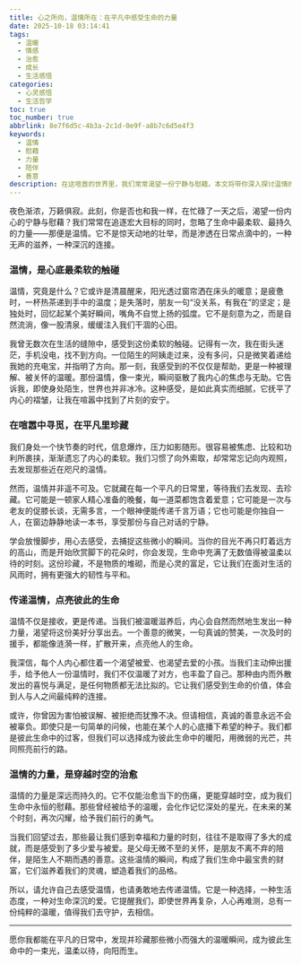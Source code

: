 ```yaml
---
title: 心之所向，温情所在：在平凡中感受生命的力量
date: 2025-10-18 03:14:41
tags:
  - 温暖
  - 情感
  - 治愈
  - 成长
  - 生活感悟
categories:
  - 心灵感悟
  - 生活哲学
toc: true
toc_number: true
abbrlink: 8e7f6d5c-4b3a-2c1d-0e9f-a8b7c6d5e4f3
keywords:
  - 温情
  - 慰藉
  - 力量
  - 陪伴
  - 善意
description: 在这喧嚣的世界里，我们常常渴望一份宁静与慰藉。本文将带你深入探讨温情的真谛，它如何滋养我们的心灵，又如何通过我们传递给他人。愿我们都能在平凡的日常中，发现并珍藏那些微小而强大的温暖瞬间，成为彼此生命中的一束光。
---
```


夜色渐浓，万籁俱寂。此刻，你是否也和我一样，在忙碌了一天之后，渴望一份内心的宁静与慰藉？我们常常在追逐宏大目标的同时，忽略了生命中最柔软、最持久的力量——那便是温情。它不是惊天动地的壮举，而是渗透在日常点滴中的，一种无声的滋养，一种深沉的连接。

### 温情，是心底最柔软的触碰

温情，究竟是什么？它或许是清晨醒来，阳光透过窗帘洒在床头的暖意；是疲惫时，一杯热茶递到手中的温度；是失落时，朋友一句“没关系，有我在”的坚定；是独处时，回忆起某个美好瞬间，嘴角不自觉上扬的弧度。它不是刻意为之，而是自然流淌，像一股清泉，缓缓注入我们干涸的心田。

我曾无数次在生活的缝隙中，感受到这份柔软的触碰。记得有一次，我在街头迷茫，手机没电，找不到方向。一位陌生的阿姨走过来，没有多问，只是微笑着递给我她的充电宝，并指明了方向。那一刻，我感受到的不仅仅是帮助，更是一种被理解、被关怀的温暖。那份温情，像一束光，瞬间驱散了我内心的焦虑与无助。它告诉我，即使身处陌生，世界也并非冰冷。这种感受，是如此真实而细腻，它抚平了内心的褶皱，让我在喧嚣中找到了片刻的安宁。

### 在喧嚣中寻觅，在平凡里珍藏

我们身处一个快节奏的时代，信息爆炸，压力如影随形。很容易被焦虑、比较和功利所裹挟，渐渐遗忘了内心的柔软。我们习惯了向外索取，却常常忘记向内观照，去发现那些近在咫尺的温情。

然而，温情并非遥不可及。它就藏在每一个平凡的日常里，等待我们去发现、去珍藏。它可能是一顿家人精心准备的晚餐，每一道菜都饱含着爱意；它可能是一次与老友的促膝长谈，无需多言，一个眼神便能传递千言万语；它也可能是你独自一人，在窗边静静地读一本书，享受那份与自己对话的宁静。

学会放慢脚步，用心去感受，去捕捉这些微小的瞬间。当你的目光不再只盯着远方的高山，而是开始欣赏脚下的花朵时，你会发现，生命中充满了无数值得被温柔以待的时刻。这份珍藏，不是物质的堆砌，而是心灵的富足，它让我们在面对生活的风雨时，拥有更强大的韧性与平和。

### 传递温情，点亮彼此的生命

温情不仅是接收，更是传递。当我们被温暖滋养后，内心会自然而然地生发出一种力量，渴望将这份美好分享出去。一个善意的微笑，一句真诚的赞美，一次及时的援手，都能像涟漪一样，扩散开来，点亮他人的生命。

我深信，每个人内心都住着一个渴望被爱、也渴望去爱的小孩。当我们主动伸出援手，给予他人一份温情时，我们不仅温暖了对方，也丰盈了自己。那种由内而外散发出的喜悦与满足，是任何物质都无法比拟的。它让我们感受到生命的价值，体会到人与人之间最纯粹的连接。

或许，你曾因为害怕被误解、被拒绝而犹豫不决。但请相信，真诚的善意永远不会被辜负。即使只是一句简单的问候，也能在某个人的心底播下希望的种子。我们都是彼此生命中的过客，但我们可以选择成为彼此生命中的暖阳，用微弱的光芒，共同照亮前行的路。

### 温情的力量，是穿越时空的治愈

温情的力量是深远而持久的。它不仅能治愈当下的伤痛，更能穿越时空，成为我们生命中永恒的慰藉。那些曾经被给予的温暖，会化作记忆深处的星光，在未来的某个时刻，再次闪耀，给予我们前行的勇气。

当我们回望过去，那些最让我们感到幸福和力量的时刻，往往不是取得了多大的成就，而是感受到了多少爱与被爱。是父母无微不至的关怀，是朋友不离不弃的陪伴，是陌生人不期而遇的善意。这些温情的瞬间，构成了我们生命中最宝贵的财富，它们滋养着我们的灵魂，塑造着我们的品格。

所以，请允许自己去感受温情，也请勇敢地去传递温情。它是一种选择，一种生活态度，一种对生命深沉的爱。它提醒我们，即使世界再复杂，人心再难测，总有一份纯粹的温暖，值得我们去守护，去相信。

---

愿你我都能在平凡的日常中，发现并珍藏那些微小而强大的温暖瞬间，成为彼此生命中的一束光，温柔以待，向阳而生。
